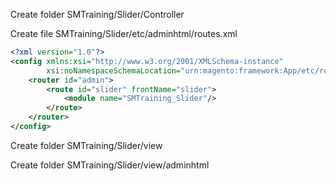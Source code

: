 Create folder SMTraining/Slider/Controller

Create file SMTraining/Slider/etc/adminhtml/routes.xml

```xml
<?xml version="1.0"?>
<config xmlns:xsi="http://www.w3.org/2001/XMLSchema-instance"
        xsi:noNamespaceSchemaLocation="urn:magento:framework:App/etc/routes.xsd">
    <router id="admin">
        <route id="slider" frontName="slider">
            <module name="SMTraining_Slider"/>
        </route>
    </router>
</config>
```

Create folder SMTraining/Slider/view

Create folder SMTraining/Slider/view/adminhtml

